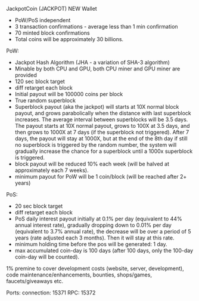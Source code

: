 JackpotCoin (JACKPOT) NEW Wallet

- PoW/PoS independent
- 3 transaction confirmations - average less than 1 min confirmation
- 70 minted block confirmations
- Total coins will be approximately 30 billions.

PoW:
- Jackpot Hash Algorithm (JHA - a variation of SHA-3 algorithm)
- Minable by both CPU and GPU, both CPU miner and GPU miner are provided
- 120 sec block target
- diff retarget each block
- Initial payout will be 100000 coins per block
- True random superblock 
- Superblock payout (aka the jackpot) will starts at 10X normal block payout, and grows parabolically when the distance with last superblock increases. The average interval between superblocks will be 3.5 days. The payout starts at 10X normal payout, grows to 100X at 3.5 days, and then grows to 1000X at 7 days (if the superblock not triggered). After 7 days, the payout will stay at 1000X, but at the end of the 8th day if still no superblock is triggered by the random number, the system will gradually increase the chance for a superblock until a 1000x superblock is triggered.
- block payout will be reduced 10% each week (will be halved at approximately each 7 weeks).
- minimum payout for PoW will be 1 coin/block (will be reached after 2+ years)

PoS:
- 20 sec block target
- diff retarget each block
- PoS daily interest payout initially at 0.1% per day (equivalent to 44% annual interest rate), gradually dropping down to 0.01% per day (equivalent to 3.7% annual rate), the decrease will be over a period of 5 years (rate adjusted each 3 months). Then it will stay at this rate.
- minimum holding time before the pos will be generated: 1 day.
- max accumulated coin-day is 100 days (after 100 days, only the 100-day coin-day will be counted).

1% premine to cover development costs (website, server, development), code maintenance/enhancements, bounties, shops/games, faucets/giveaways etc.


Ports:
connection:	15371
RPC:		15372
